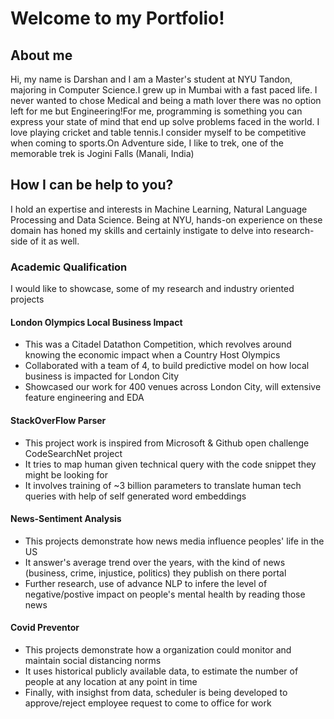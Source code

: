 <html>
	<body>
	<h1><b>Welcome to my Portfolio!</b></h1>
	<h2>About me</h2>
	<p>Hi, my name is Darshan and I am a Master's student at NYU Tandon, majoring in Computer Science.I grew up in Mumbai with a fast paced life. I never wanted to chose 			Medical and being a math lover there was no option left for me but Engineering!For me, programming is something you can express your state of mind that end up 			solve problems faced in the world. I love playing cricket and table tennis.I consider myself to be competitive when coming to sports.On Adventure side, I like to 		  trek, one of the memorable trek is Jogini Falls (Manali, India)
	</p>
		<h2> How I can be help to you? </h2>
		<p> I hold an expertise and interests in Machine Learning, Natural Language Processing and Data Science. Being at NYU, hands-on experience on these domain has honed my skills and certainly instigate to delve into research-side of it as well.</p>
	<div>
		<h3> Academic Qualification </h3>
		<p> I would like to showcase, some of my research and industry oriented projects </p>
		<h4> London Olympics Local Business Impact </h4>
			<ul class="p1">
		    		<li>This was a Citadel Datathon Competition, which revolves around knowing the economic impact when a Country Host Olympics</li>
		    		<li>Collaborated with a team of 4, to build predictive model on how local business is impacted for London City</li>
		    		<li>Showcased our work for 400 venues across London City, will extensive feature engineering and EDA</li>
		 	</ul>
		<h4>StackOverFlow Parser</h4>
		<ul class="p2">
		    <li>This project work is inspired from Microsoft & Github open challenge CodeSearchNet project</li>
		    <li>It tries to map human given technical query with the code snippet they might be looking for</li>
		    <li>It involves training of ~3 billion parameters to translate human tech queries with help of self generated word embeddings</li>
		 </ul>
		<h4> News-Sentiment Analysis </h4>
		<ul class="p3">
		    <li>This projects demonstrate how news media influence peoples' life in the US</li>
		    <li>It answer's average trend over the years, with the kind of news (business, crime, injustice, politics) they publish on there portal</li>
		    <li>Further research, use of advance NLP to infere the level of negative/postive impact on people's mental health by reading those news</li>
		 </ul>
		<h4>Covid Preventor</h4>
		<ul class="p4">
		    <li>This projects demonstrate how a organization could monitor and maintain social distancing norms</li>
		    <li>It uses historical publicly available data, to estimate the number of people at any location at any point in time</li>
		    <li>Finally, with insighst from data, scheduler is being developed to approve/reject employee request to come to office for work</li>
		 </ul>
	</div>	
	</body>
</html>
